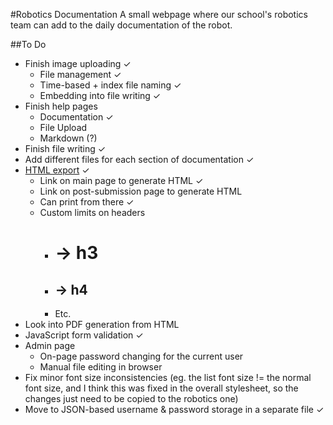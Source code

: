 #Robotics Documentation
A small webpage where our school's robotics team can add to the daily documentation of the robot.

##To Do
- Finish image uploading ✓
	- File management ✓
	- Time-based + index file naming ✓
	- Embedding into file writing ✓
- Finish help pages
	- Documentation ✓
	- File Upload
	- Markdown (?)
- Finish file writing ✓
- Add different files for each section of documentation ✓
- [HTML export](http://michelf.ca/projects/php-markdown/) ✓
	- Link on main page to generate HTML ✓
	- Link on post-submission page to generate HTML
	- Can print from there ✓
	- Custom limits on headers
		- # -> h3
		- ## -> h4
		- Etc.
- Look into PDF generation from HTML
- JavaScript form validation ✓
- Admin page
	- On-page password changing for the current user
	- Manual file editing in browser
- Fix minor font size inconsistencies (eg. the list font size != the normal font size, and I think this was fixed in the overall stylesheet, so the changes just need to be copied to the robotics one)
- Move to JSON-based username & password storage in a separate file ✓